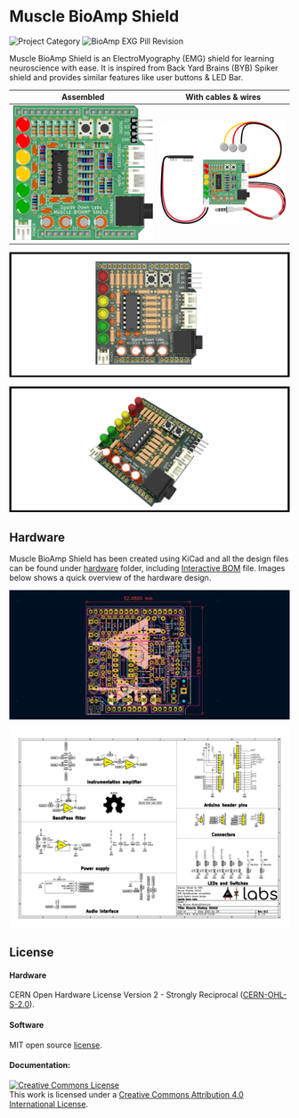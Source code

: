 # Muscle BioAmp Shield

![Project Category](https://img.shields.io/badge/Category-Bioelectronics-gold) ![BioAmp EXG Pill Revision ](https://img.shields.io/badge/Version-v0.2-success)

Muscle BioAmp Shield is an ElectroMyography (EMG) shield for learning neuroscience with ease. It is inspired from Back Yard Brains (BYB) Spiker shield and provides similar features like user buttons & LED Bar.

| Assembled | With cables & wires |
| :-------: | :--------: |
| ![Muscle BioAmp Shield](graphics/board/Muscle-BioAmp-Shield-Assembled.png) | ![Muscle BioAmp Shield](graphics/board/Muscle-BioAmp-Shield-With-Wires.png) |

![Muscle BioAmp Shield](graphics/board/Muscle-BioAmp-Shield.png)

![Muscle BioAmp Shield](graphics/board/Muscle-BioAmp-Shield-Angle.png)

## Hardware

Muscle BioAmp Shield has been created using KiCad and all the design files can be found under [hardware](hardware/) folder, including [Interactive BOM](hardware/bom) file. Images below shows a quick overview of the hardware design.

![Muscle BioAmp Shield](graphics/board/dimensions.png)

![Muscle BioAmp Shield](graphics/schematic.png)



## License

#### Hardware
CERN Open Hardware License Version 2 - Strongly Reciprocal ([CERN-OHL-S-2.0](https://spdx.org/licenses/CERN-OHL-S-2.0.html)).

#### Software
MIT open source [license](http://opensource.org/licenses/MIT).

#### Documentation:
<a rel="license" href="http://creativecommons.org/licenses/by/4.0/"><img alt="Creative Commons License" style="border-width:0" src="https://i.creativecommons.org/l/by/4.0/88x31.png" /></a><br />This work is licensed under a <a rel="license" href="http://creativecommons.org/licenses/by/4.0/">Creative Commons Attribution 4.0 International License</a>.